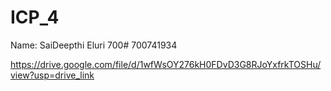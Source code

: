 # ICP_4

Name: SaiDeepthi Eluri 700# 700741934

https://drive.google.com/file/d/1wfWsOY276kH0FDvD3G8RJoYxfrkTOSHu/view?usp=drive_link
